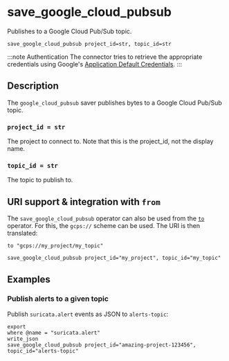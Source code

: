 # save_google_cloud_pubsub

Publishes to a Google Cloud Pub/Sub topic.

```tql
save_google_cloud_pubsub project_id=str, topic_id=str
```

:::note Authentication
The connector tries to retrieve the appropriate credentials using Google's
[Application Default Credentials](https://google.aip.dev/auth/4110).
:::

## Description

The `google_cloud_pubsub` saver publishes bytes to a Google Cloud Pub/Sub topic.

### `project_id = str`

The project to connect to. Note that this is the project_id, not the display name.

### `topic_id = str`

The topic to publish to.

## URI support & integration with `from`

The `save_google_cloud_pubsub` operator can also be used from the [`to`](to.md)
operator. For this, the `gcps://` scheme can be used. The URI is then translated:

```tql
to "gcps://my_project/my_topic"
```
```tql
save_google_cloud_pubsub project_id="my_project", topic_id="my_topic"
```

## Examples

### Publish alerts to a given topic

Publish `suricata.alert` events as JSON to `alerts-topic`:

```tql
export
where @name = "suricata.alert"
write_json
save_google_cloud_pubsub project_id="amazing-project-123456", topic_id="alerts-topic"
```
